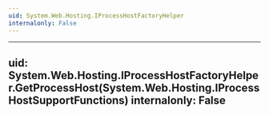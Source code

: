 ```yaml
---
uid: System.Web.Hosting.IProcessHostFactoryHelper
internalonly: False
---
```


---
uid: System.Web.Hosting.IProcessHostFactoryHelper.GetProcessHost(System.Web.Hosting.IProcessHostSupportFunctions)
internalonly: False
---
